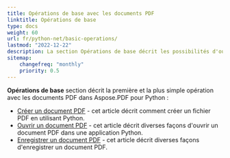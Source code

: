 ```yaml
---
title: Opérations de base avec les documents PDF
linktitle: Opérations de base
type: docs
weight: 60
url: fr/python-net/basic-operations/
lastmod: "2022-12-22"
description: La section Opérations de base décrit les possibilités d'ouverture et de sauvegarde des documents PDF en utilisant Aspose.PDF pour Python via .NET.
sitemap:
    changefreq: "monthly"
    priority: 0.5
---
```


**Opérations de base** section décrit la première et la plus simple opération avec les documents PDF dans Aspose.PDF pour Python :

- [Créer un document PDF](/pdf/python-net/create-document/) - cet article décrit comment créer un fichier PDF en utilisant Python.
- [Ouvrir un document PDF](/pdf/python-net/open-pdf-document/) - cet article décrit diverses façons d'ouvrir un document PDF dans une application Python.
- [Enregistrer un document PDF](/pdf/python-net/save-pdf-document/) - cet article décrit diverses façons d'enregistrer un document PDF.